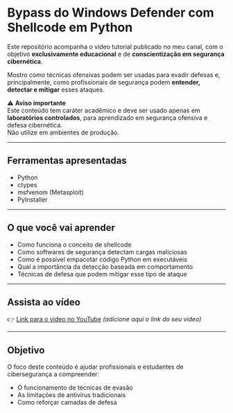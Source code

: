 #  Bypass do Windows Defender com Shellcode em Python  

Este repositório acompanha o vídeo tutorial publicado no meu canal, com o objetivo **exclusivamente educacional** e de **conscientização em segurança cibernética**.  

Mostro como técnicas ofensivas podem ser usadas para evadir defesas e, principalmente, como profissionais de segurança podem **entender, detectar e mitigar** esses ataques.  

⚠️ **Aviso importante**  
Este conteúdo tem caráter acadêmico e deve ser usado apenas em **laboratórios controlados**, para aprendizado em segurança ofensiva e defesa cibernética.  
Não utilize em ambientes de produção.  

---

##  Ferramentas apresentadas  

- Python  
- ctypes  
- msfvenom (Metasploit)  
- PyInstaller  

---

##  O que você vai aprender  

- Como funciona o conceito de shellcode  
- Como softwares de segurança detectam cargas maliciosas  
- Como é possível empacotar código Python em executáveis  
- Qual a importância da detecção baseada em comportamento  
- Técnicas de defesa que podem mitigar esse tipo de ataque  

---

##  Assista ao vídeo  

👉 [Link para o vídeo no YouTube](https://youtube.com) *(adicione aqui o link do seu vídeo)*  

---

##  Objetivo  

O foco deste conteúdo é ajudar profissionais e estudantes de cibersegurança a compreender:  

- O funcionamento de técnicas de evasão  
- As limitações de antivírus tradicionais  
- Como reforçar camadas de defesa  
